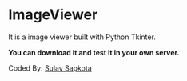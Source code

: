 # ImageViewer
It is a image viewer built with Python Tkinter.

**You can download it and test it in your own server.**

Coded By:
[Sulav Sapkota](http://sulavsapkota.000webhostapp.com/)
